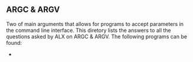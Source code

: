 ## ARGC & ARGV

Two of main arguments that allows for programs to accept parameters in the command line interface. This diretory lists the answers to all the questions asked by ALX on ARGC & ARGV. The following programs can be found:

*
